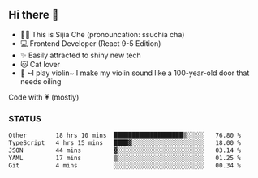 ## Hi there 👋

- 🙋‍♀️ This is Sijia Che (pronouncation: ssuchia cha)
- 💻 Frontend Developer (React 9-5 Edition)
- ✨ Easily attracted to shiny new tech
- 🐱 Cat lover
- 🌟 ~I play violin~ I make my violin sound like a 100-year-old door that needs oiling

Code with 💗 (mostly)

### STATUS
<!--START_SECTION:waka-->

```txt
Other        18 hrs 10 mins  ███████████████████▒░░░░░   76.80 %
TypeScript   4 hrs 15 mins   ████▓░░░░░░░░░░░░░░░░░░░░   18.00 %
JSON         44 mins         ▓░░░░░░░░░░░░░░░░░░░░░░░░   03.14 %
YAML         17 mins         ▒░░░░░░░░░░░░░░░░░░░░░░░░   01.25 %
Git          4 mins          ░░░░░░░░░░░░░░░░░░░░░░░░░   00.34 %
```

<!--END_SECTION:waka-->
